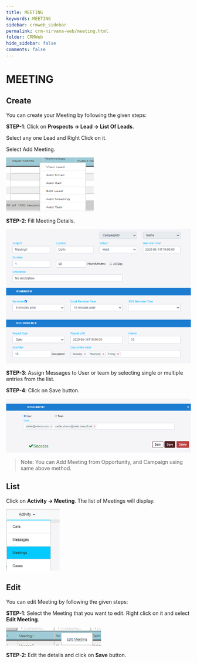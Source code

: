 ```yaml
---
title: MEETING
keywords: MEETING
sidebar: crmweb_sidebar
permalink: crm-nirvana-web/meeting.html
folder: CRMWeb
hide_sidebar: false
comments: false
---
```


# MEETING

## Create

You can create your Meeting by following the given steps:

**STEP-1**: Click on **Prospects → Lead → List Of Leads**.

Select any one Lead and Right Click on it.

Select Add Meeting.


![](/images/meeting-create.png)


**STEP-2**:  Fill Meeting Details.

![](/images/meeting-details.png)

**STEP-3**:  Assign Messages to User or team by selecting single or multiple entries from the list.

**STEP-4**: Click on Save button.

![](/images/meeting-assignment.png)

>Note: You can Add Meeting from Opportunity,  and Campaign using same above method.

## List

Click on **Activity → Meeting**. The list of Meetings will display.



![](/images/meeting-list.png)


## Edit

You can edit Meeting by following the given steps:

**STEP-1**: Select the Meeting that you want to edit. Right click on it and select **Edit Meeting**.


![](/images/meeting-edit.png)


**STEP-2**: Edit the details and click on **Save** button.
